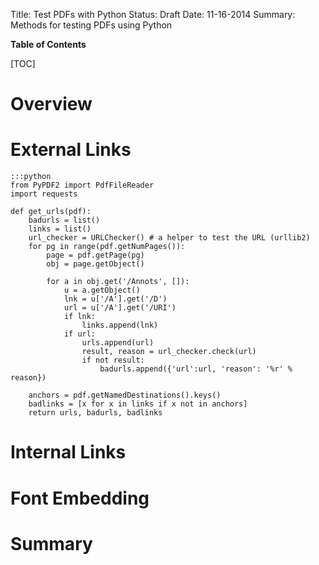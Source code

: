 Title: Test PDFs with Python
Status: Draft
Date: 11-16-2014
Summary: Methods for testing PDFs using Python

**Table of Contents**

[TOC]

# Overview

# External Links

    :::python
    from PyPDF2 import PdfFileReader
    import requests

    def get_urls(pdf):
        badurls = list()
        links = list()
        url_checker = URLChecker() # a helper to test the URL (urllib2)
        for pg in range(pdf.getNumPages()):
            page = pdf.getPage(pg)
            obj = page.getObject()

            for a in obj.get('/Annots', []):
                u = a.getObject()
                lnk = u['/A'].get('/D')
                url = u['/A'].get('/URI')
                if lnk:
                    links.append(lnk)
                if url:
                    urls.append(url)
                    result, reason = url_checker.check(url)
                    if not result:
                        badurls.append({'url':url, 'reason': '%r' % reason})

        anchors = pdf.getNamedDestinations().keys()
        badlinks = [x for x in links if x not in anchors]
        return urls, badurls, badlinks


# Internal Links

# Font Embedding

# Summary

